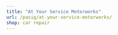 ```yaml
---
title: "At Your Service Motorworks"
url: /pasig/at-your-service-motorworks/
shop: car repair
---
```

